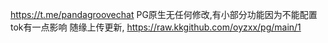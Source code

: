https://t.me/pandagroovechat
PG原生无任何修改,有小部分功能因为不能配置tok有一点影响
随缘上传更新,  https://raw.kkgithub.com/oyzxx/pg/main/1